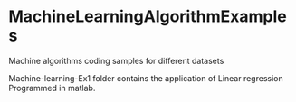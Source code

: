 # MachineLearningAlgorithmExamples
Machine algorithms coding samples for different datasets

Machine-learning-Ex1 folder contains the application of Linear regression Programmed in matlab.
